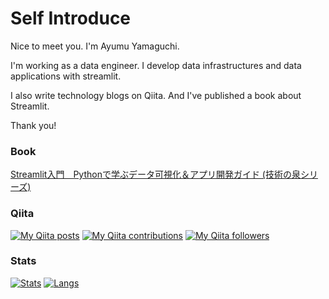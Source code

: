 # Self Introduce
Nice to meet you.
I'm Ayumu Yamaguchi.

I'm working as a data engineer.
I develop data infrastructures and data applications with streamlit.

I also write technology blogs on Qiita.
And I've published a book about Streamlit.


Thank you!

### Book
[Streamlit入門　Pythonで学ぶデータ可視化＆アプリ開発ガイド (技術の泉シリーズ)](https://www.amazon.co.jp/Streamlit%E5%85%A5%E9%96%80-Python%E3%81%A7%E5%AD%A6%E3%81%B6%E3%83%87%E3%83%BC%E3%82%BF%E5%8F%AF%E8%A6%96%E5%8C%96%EF%BC%86%E3%82%A2%E3%83%97%E3%83%AA%E9%96%8B%E7%99%BA%E3%82%AC%E3%82%A4%E3%83%89-%E6%8A%80%E8%A1%93%E3%81%AE%E6%B3%89%E3%82%B7%E3%83%AA%E3%83%BC%E3%82%BA-%E5%B1%B1%E5%8F%A3-%E6%AD%A9%E5%A4%A2/dp/4295603511?source=ps-sl-shoppingads-lpcontext&ref_=fplfs&ref_=fplfs&psc=1&smid=AN1VRQENFRJN5)

### Qiita
[![My Qiita posts](https://qiita-badge.apiapi.app/s/Ayumu-y/posts.svg)](http://qiita.com/Ayumu-y)
[![My Qiita contributions](https://qiita-badge.apiapi.app/s/Ayumu-y/contributions.svg)](http://qiita.com/Ayumu-y)
[![My Qiita followers](https://qiita-badge.apiapi.app/s/Ayumu-y/followers.svg)](http://qiita.com/Ayumu-y)

### Stats
[![Stats](https://github-readme-stats.vercel.app/api?username=gussan-me&count_private=true&show_icons=true)](https://github.com/gussan-me)
[![Langs](https://github-readme-stats.vercel.app/api/top-langs/?username=gussan-me&layout=compact)](https://github.com/gussan-me)
